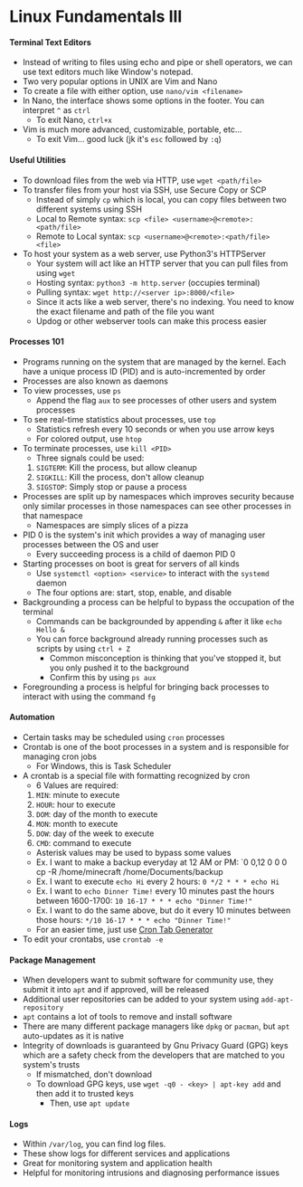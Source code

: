 # Linux Fundamentals III

#### Terminal Text Editors
- Instead of writing to files using echo and pipe or shell operators, we can use text editors much like Window's notepad.
- Two very popular options in UNIX are Vim and Nano
- To create a file with either option, use `nano/vim <filename>`
- In Nano, the interface shows some options in the footer. You can interpret `^` as `ctrl`
    - To exit Nano, `ctrl+x`
- Vim is much more advanced, customizable, portable, etc...
    - To exit Vim... good luck (jk it's `esc` followed by `:q`)

#### Useful Utilities
- To download files from the web via HTTP, use `wget <path/file>`
- To transfer files from your host via SSH, use Secure Copy or SCP
    - Instead of simply `cp` which is local, you can copy files between two different systems using SSH
    - Local to Remote syntax: `scp <file> <username>@<remote>:<path/file>`
    - Remote to Local syntax: `scp <username>@<remote>:<path/file> <file>`
- To host your system as a web server, use Python3's HTTPServer
    - Your system will act like an HTTP server that you can pull files from using `wget`
    - Hosting syntax: `python3 -m http.server` (occupies terminal)
    - Pulling syntax: `wget http://<server ip>:8000/<file>`
    - Since it acts like a web server, there's no indexing. You need to know the exact filename and path of the file you want
    - Updog or other webserver tools can make this process easier

#### Processes 101
- Programs running on the system that are managed by the kernel. Each have a unique process ID (PID) and is auto-incremented by order
- Processes are also known as daemons
- To view processes, use `ps`
    - Append the flag `aux` to see processes of other users and system processes
- To see real-time statistics about processes, use `top`
    - Statistics refresh every 10 seconds or when you use arrow keys
    - For colored output, use `htop`
- To terminate processes, use `kill <PID>`
    - Three signals could be used:
    1. `SIGTERM`: Kill the process, but allow cleanup
    2. `SIGKILL`: Kill the process, don't allow cleanup
    3. `SIGSTOP`: Simply stop or pause a process
- Processes are split up by namespaces which improves security because only similar processes in those namespaces can see other processes in that namespace
    - Namespaces are simply slices of a pizza
- PID 0 is the system's init which provides a way of managing user processes between the OS and user
    - Every succeeding process is a child of daemon PID 0
- Starting processes on boot is great for servers of all kinds
    - Use `systemctl <option> <service>` to interact with the `systemd` daemon
    - The four options are: start, stop, enable, and disable
- Backgrounding a process can be helpful to bypass the occupation of the terminal
    - Commands can be backgrounded by appending `&` after it like `echo Hello &`
    - You can force background already running processes such as scripts by using `ctrl + Z`
        - Common misconception is thinking that you've stopped it, but you only pushed it to the background
        - Confirm this by using `ps aux`
- Foregrounding a process is helpful for bringing back processes to interact with using the command `fg`

#### Automation
- Certain tasks may be scheduled using `cron` processes
- Crontab is one of the boot processes in a system and is responsible for managing cron jobs
    - For Windows, this is Task Scheduler
- A crontab is a special file with formatting recognized by cron
    - 6 Values are required:
    1. `MIN`: minute to execute
    2. `HOUR`: hour to execute
    3. `DOM`: day of the month to execute
    4. `MON`: month to execute
    5. `DOW`: day of the week to execute
    6. `CMD`: command to execute
    - Asterisk values may be used to bypass some values
    - Ex. I want to make a backup everyday at 12 AM or PM: `0 0,12 0 0 0 cp -R /home/minecraft /home/Documents/backup
    - Ex. I want to execute `echo Hi` every 2 hours: `0 */2 * * * echo Hi`
    - Ex. I want to `echo Dinner Time!` every 10 minutes past the hours between 1600-1700: `10 16-17 * * * echo "Dinner Time!"`
    - Ex. I want to do the same above, but do it every 10 minutes between those hours: `*/10 16-17 * * * echo "Dinner Time!"`
    - For an easier time, just use [Cron Tab Generator](https://crontab-generator.org)
- To edit your crontabs, use `crontab -e`

#### Package Management
- When developers want to submit software for community use, they submit it into `apt` and if approved, will be released
- Additional user repositories can be added to your system using `add-apt-repository`
- `apt` contains a lot of tools to remove and install software
- There are many different package managers like `dpkg` or `pacman`, but `apt` auto-updates as it is native
- Integrity of downloads is guaranteed by Gnu Privacy Guard (GPG) keys which are a safety check from the developers that are matched to you system's trusts
    - If mismatched, don't download
    - To download GPG keys, use `wget -q0 - <key> | apt-key add` and then add it to trusted keys
        - Then, use `apt update`

#### Logs
- Within `/var/log`, you can find log files.
- These show logs for different services and applications
- Great for monitoring system and application health
- Helpful for monitoring intrusions and diagnosing performance issues